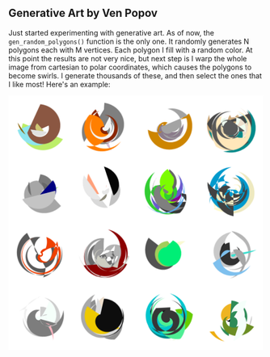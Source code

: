 ## Generative Art by Ven Popov

Just started experimenting with generative art. As of now, the `gen_random_polygons()` function is the only one. It randomly generates N polygons each with M vertices. Each polygon I fill with a random color. At this point the results are not very nice, but next step is I warp the whole image from cartesian to polar coordinates, which causes the polygons to become swirls. I generate thousands of these, and then select the ones that I like most! Here's an example:

![](img/16collage.png)
